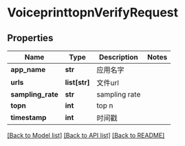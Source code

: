 # VoiceprinttopnVerifyRequest

## Properties
Name | Type | Description | Notes
------------ | ------------- | ------------- | -------------
**app_name** | **str** | 应用名字 | 
**urls** | **list[str]** | 文件url | 
**sampling_rate** | **str** | sampling rate | 
**topn** | **int** | top n | 
**timestamp** | **int** | 时间戳 | 

[[Back to Model list]](../README.md#documentation-for-models) [[Back to API list]](../README.md#documentation-for-api-endpoints) [[Back to README]](../README.md)


